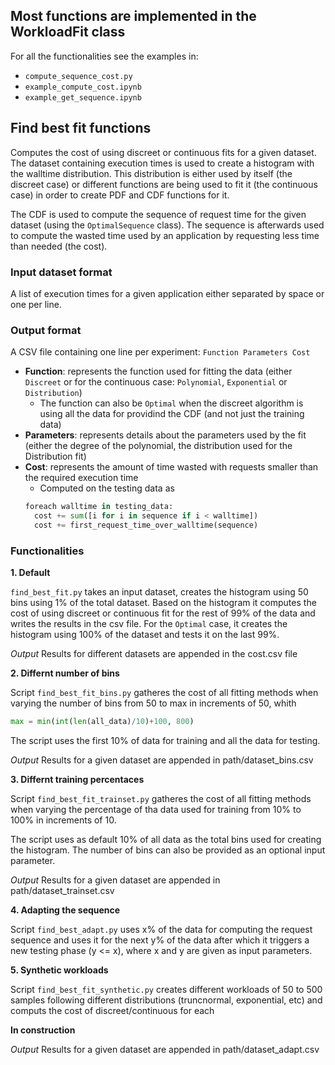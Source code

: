## Most functions are implemented in the WorkloadFit class

For all the functionalities see the examples in:
- `compute_sequence_cost.py`
- `example_compute_cost.ipynb`
- `example_get_sequence.ipynb`

## Find best fit functions

Computes the cost of using discreet or continuous fits for a given dataset. 
The dataset containing execution times is used to create a histogram with the walltime distribution.
This distribution is either used by itself (the discreet case)
or different functions are being used to fit it (the continuous case) in order to create PDF and CDF functions for it.

The CDF is used to compute the sequence of request time for the given dataset (using the `OptimalSequence` class). 
The sequence is afterwards used to compute the wasted time used by an application by requesting less time than needed (the cost).

### Input dataset format

A list of execution times for a given application either separated by space or one per line. 

### Output format

A CSV file containing one line per experiment: `Function Parameters Cost`

 * **Function**: represents the function used for fitting the data (either `Discreet` or for the continuous case: `Polynomial`, `Exponential` or `Distribution`)
     * The function can also be `Optimal` when the discreet algorithm is using all the data for providind the CDF (and not just the training data)
 * **Parameters**: represents details about the parameters used by the fit (either the degree of the polynomial, the distribution used for the Distribution fit)
 * **Cost**: represents the amount of time wasted with requests smaller than the required execution time
     * Computed on the testing data as 
     ```python
     foreach walltime in testing_data:
       cost += sum([i for i in sequence if i < walltime])
       cost += first_request_time_over_walltime(sequence)
     ```

### Functionalities

**1. Default**

`find_best_fit.py` takes an input dataset, creates the histogram using 50 bins using 1% of the total dataset. Based on the histogram it computes the cost of using discreet or continuous fit for the rest of 99% of the data and writes the results in the csv file. For the `Optimal` case, it creates the histogram using 100% of the dataset and tests it on the last 99%.

*Output* Results for different datasets are appended in the cost.csv file

**2. Differnt number of bins**

Script `find_best_fit_bins.py` gatheres the cost of all fitting methods when varying the number of bins from 50 to max in increments of 50, whith 
```python
max = min(int(len(all_data)/10)+100, 800)
```
The script uses the first 10% of data for training and all the data for testing.

*Output* Results for a given dataset are appended in path/dataset_bins.csv

**3. Differnt training percentaces**


Script `find_best_fit_trainset.py` gatheres the cost of all fitting methods when varying the percentage of tha data used for training from 10% to 100% in increments of 10. 

The script uses as default 10% of all data as the total bins used for creating the histogram. The number of bins can also be provided as an optional input parameter.

*Output* Results for a given dataset are appended in path/dataset_trainset.csv


**4. Adapting the sequence**

Script `find_best_adapt.py` uses x% of the data for computing the request sequence and uses it for the next y% of the data after which it triggers a new testing phase (y <= x), where x and y are given as input parameters.

**5. Synthetic workloads**

Script `find_best_fit_synthetic.py` creates different workloads of 50 to 500 samples following different distributions (truncnormal, exponential, etc) and computs the cost of discreet/continuous for each

**In construction**

*Output* Results for a given dataset are appended in path/dataset_adapt.csv
